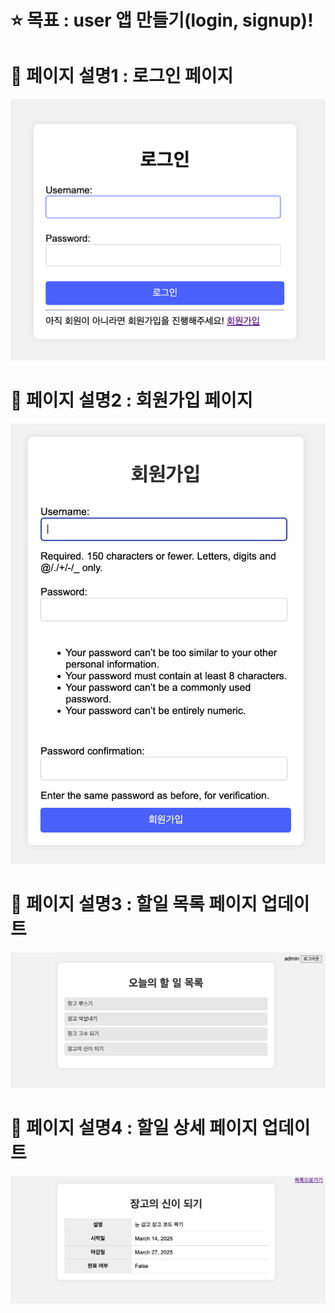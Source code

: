 # ⭐️ 목표 : user 앱 만들기(login, signup)!

# 📌 페이지 설명1 : 로그인 페이지
![Image Description](image/chapter03_login.png)

# 📌 페이지 설명2 : 회원가입 페이지
![Image Description](image/chapter03_signup.png)

# 📌 페이지 설명3 : 할일 목록 페이지 업데이트
![Image Description](image/chapter03_todolist.png)

# 📌 페이지 설명4 : 할일 상세 페이지 업데이트
![Image Description](image/chapter03_todoinfo.png)
